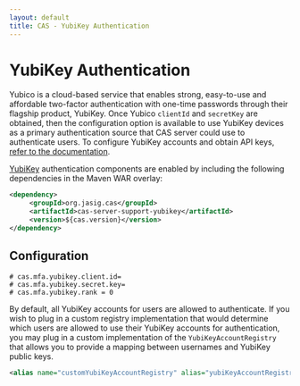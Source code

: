 ```yaml
---
layout: default
title: CAS - YubiKey Authentication
---
```


# YubiKey Authentication
Yubico is a cloud-based service that enables strong, easy-to-use and affordable two-factor authentication with one-time passwords 
through their flagship product, YubiKey. Once Yubico `clientId` and `secretKey` are obtained, then the configuration option 
is available to use YubiKey devices as a primary authentication source that CAS server could use to authenticate users. 
To configure YubiKey accounts and obtain API keys, [refer to the documentation](https://upgrade.yubico.com/getapikey/).

[YubiKey](https://www.yubico.com/products/yubikey-hardware) authentication components are enabled by including the 
following dependencies in the Maven WAR overlay:

```xml
<dependency>
     <groupId>org.jasig.cas</groupId>
     <artifactId>cas-server-support-yubikey</artifactId>
     <version>${cas.version}</version>
</dependency>
```

## Configuration

```properties
# cas.mfa.yubikey.client.id=
# cas.mfa.yubikey.secret.key=
# cas.mfa.yubikey.rank = 0
```

By default, all YubiKey accounts for users are allowed to authenticate. If you wish to plug in a custom registry implementation that would determine 
which users are allowed to use their YubiKey accounts for authentication, you may plug in a custom implementation of the `YubiKeyAccountRegistry`
that allows you to provide a mapping between usernames and YubiKey public keys.

```xml
<alias name="customYubiKeyAccountRegistry" alias="yubiKeyAccountRegistry" />
```


